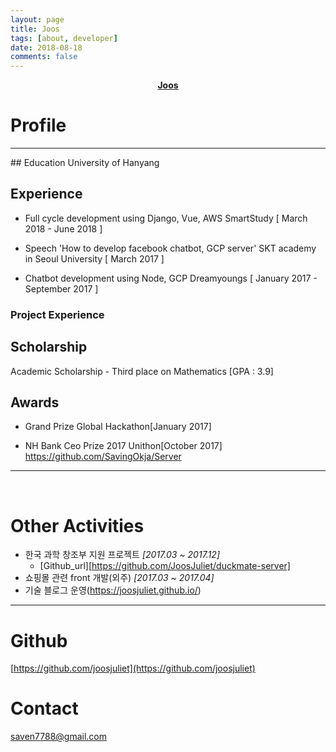 ```yaml
---
layout: page
title: Joos
tags: [about, developer]
date: 2018-08-18
comments: false
---
```


<center><a href="http://joosjuliet.github.io"><b>Joos</b></a></center>

# Profile
<hr>
## Education
University of Hanyang

## Experience
- Full cycle development using Django, Vue, AWS
SmartStudy [ March 2018 - June 2018 ]

- Speech 'How to develop facebook chatbot, GCP server'
SKT academy in Seoul University [ March 2017 ]

- Chatbot development using Node, GCP
Dreamyoungs [ January 2017 - September 2017 ]

### Project Experience
[projectlink]: https://joos.github.io/projects/

## Scholarship
Academic Scholarship - Third place on Mathematics [GPA : 3.9]

## Awards
- Grand Prize
Global Hackathon[January 2017]

- NH Bank Ceo Prize 2017
Unithon[October 2017]
https://github.com/SavingOkja/Server

<hr>
<br/>

# Other Activities
- 한국 과학 창조부 지원 프로젝트 *[2017.03 ~ 2017.12]*
  - [Github_url][https://github.com/JoosJuliet/duckmate-server]
- 쇼핑몰 관련 front 개발(외주) *[2017.03 ~ 2017.04]*
- 기술 블로그 운영(https://joosjuliet.github.io/)


<hr>

# Github

[https://github.com/joosjuliet](https://github.com/joosjuliet)

# Contact

saven7788@gmail.com
